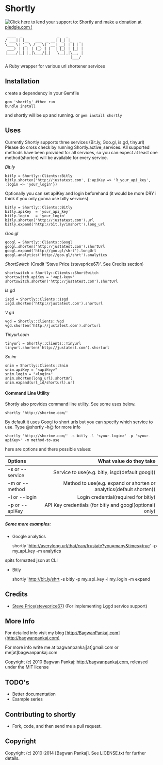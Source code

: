 # Shortly

<a style="float:right" href='https://pledgie.com/campaigns/24609'><img alt='Click here to lend your support to: Shortly and make a donation at pledgie.com !' src='https://pledgie.com/campaigns/24609.png?skin_name=chrome' border='0' ></a><div style="clear:both"></div>
    
     ____  _                _   _       
    / ___|| |__   ___  _ __| |_| |_   _ 
    \___ \| '_ \ / _ \| '__| __| | | | |
     ___) | | | | (_) | |  | |_| | |_| |
    |____/|_| |_|\___/|_|   \__|_|\__, |
                                  |___/ 


A Ruby wrapper for various url shortener services

## Installation

create a dependency in your Gemfile

    gem 'shortly' #then run
    bundle install

and shortly will be up and running. or `gem install shortly`

## Uses

Currently Shortly supports three services (Bit.ly, Goo.gl, is.gd, tinyurl) Please do cross check by running Shortly.active_services. All supported methods have been provided for all services, so you can expect at least one method(shorten) will be available for every service.

*Bit.ly*

    bitly = Shortly::Clients::Bitly
    bitly.shorten('http://justatest.com', {:apiKey => 'R_your_api_key', :login => 'your_login'})

Optionally you can set apiKey and login beforehand (it would be more DRY i think if you only gonna use bitly services).

    bitly = Shortly::Clients::Bitly
    bitly.apiKey  = 'your_api_key'
    bitly.login   = 'your_login'
    bitly.shorten('http://justatest.com').url
    bitly.expand('http://bit.ly/imshort').long_url

*Goo.gl*

    googl = Shortly::Clients::Googl
    googl.shorten('http://justatest.com').shortUrl
    googl.expand('http://goo.gl/shrt').longUrl
    googl.analytics('http://goo.gl/shrt').analytics

*ShortSwitch* (Credit 'Steve Price (steveprice67)'. See Credits section)

    shortswitch = Shortly::Clients::ShortSwitch
    shortswitch.apiKey = '<api-key>'
    shortswitch.shorten('http://justatest.com').shortUrl

*Is.gd*

    isgd = Shortly::Clients::Isgd
    isgd.shorten('http://justatest.com').shorturl

*V.gd*

    vgd = Shortly::Clients::Vgd
    vgd.shorten('http://justatest.com').shorturl

*Tinyurl.com*

    tinyurl = Shortly::Clients::Tinyurl
    tinyurl.shorten('http://justatest.com').shorturl

*Sn.im*

    snim = Shortly::Clients::Snim
    snim.apiKey = "<apiKey>"
    snim.login = "<login>"
    snim.shorten(long_url).shortUrl
    snim.expand(url_id/shorturl).url

#### Command Line Utility

Shortly also provides command line utility. See some uses below.

    shortly 'http://shortme.com/'

By default it uses Googl to short urls but you can specify which service to use. Type @shortly -h@ for more info

    shortly 'http://shortme.com/' -s bitly -l '<your-login>' -p '<your-apiKey>' -m method-to-use

here are options and there possible values:

| **Options**     | **What value do they take**                                         |
|:----------------|--------------------------------------------------------------------:|
| -s or --service | Service to use(e.g. bitly, isgd(default googl))                     |
| -m or --method  | Method to use(e.g. expand or shorten or analytics(default shorten)) |
| -l or --login   | Login credential(required for bitly)                                |
| -p or --apiKey  | API Key credentials (for bitly and googl(optional) only)            |

##### Some more examples:

* Google analytics

    shortly 'http://averylong.url/that/can/frustate?you=many&times=true' -p my_api_key -m analytics

spits formatted json at CLI

* Bitly

    shortly 'http://bit.ly/shrt -s bitly -p my_api_key -l my_login -m expand

## Credits

* [Steve Price(steveprice67)](https://github.com/steveprice67) (For implementing Lggd service support)

## More Info

For detailed info visit my blog [http://BagwanPankaj.com](http://bagwanpankaj.com)

For more info write me at bagwanpankaj[at]gmail.com or me[at]bagwanpankaj.com

Copyright (c) 2010 Bagwan Pankaj: http://bagwanpankaj.com, released under the MIT license

## TODO's

* Better documentation
* Example series

## Contributing to shortly
 
* Fork, code, and then send me a pull request.

## Copyright

Copyright (c) 2010-2014 [Bagwan Pankaj]. See LICENSE.txt for further details.